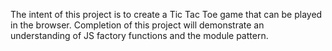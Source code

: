 The intent of this project is to create a Tic Tac Toe game that can be played in the browser. Completion of this project will demonstrate an understanding of JS factory functions and the module pattern.
